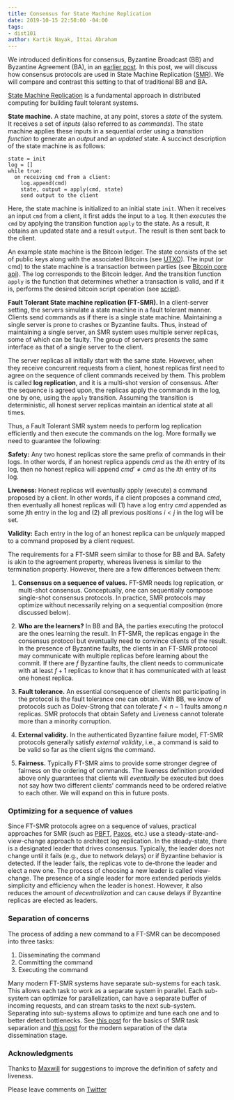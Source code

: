 ```yaml
---
title: Consensus for State Machine Replication
date: 2019-10-15 22:58:00 -04:00
tags:
- dist101
author: Kartik Nayak, Ittai Abraham
---
```


We introduced definitions for consensus, Byzantine Broadcast (BB) and Byzantine Agreement (BA), in an [earlier post](https://decentralizedthoughts.github.io/2019-06-27-defining-consensus/). In this post, we will discuss how consensus protocols are used in State Machine Replication ([SMR](https://en.wikipedia.org/wiki/State_machine_replication)). We will compare and contrast this setting to that of traditional BB and BA. 

[State Machine Replication](https://www.cs.cornell.edu/fbs/publications/ibmFault.sm.pdf) is a fundamental approach in distributed computing for building fault tolerant systems.

**State machine.** A state machine, at any point, stores a *state* of the system. It receives a set of *inputs* (also referred to as *commands*). The state machine applies these inputs in a sequential order using a *transition function* to generate an *output* and an *updated* state. A succinct description of the state machine is as follows:

```
state = init
log = []
while true:
  on receiving cmd from a client:
    log.append(cmd)
    state, output = apply(cmd, state)
    send output to the client
```

Here, the state machine is initialized to an initial state `init`. When it receives an input `cmd` from a client, it first adds the input to a `log`. It then *executes* the `cmd` by applying the transition function `apply` to the state. As a result, it obtains an updated state and a result `output`. The result is then sent back to the client.

An example state machine is the Bitcoin ledger. The state consists of the set of public keys along with the associated Bitcoins (see [UTXO](https://www.mycryptopedia.com/bitcoin-utxo-unspent-transaction-output-set-explained/)). The input (or cmd) to the state machine is a transaction between parties (see [Bitcoin core api](https://bitcoin.org/en/developer-reference#bitcoin-core-apis)). The log corresponds to the Bitcoin ledger. And the transition function `apply` is the function that determines whether a transaction is valid, and if it is, performs the desired bitcoin script operation (see [script](https://en.bitcoin.it/wiki/Script)).

**Fault Tolerant State machine replication (FT-SMR).** In a client-server setting, the servers simulate a state machine in a fault tolerant manner. Clients send commands as if there is a single state machine. Maintaining a single server is prone to crashes or Byzantine faults. Thus, instead of maintaining a single server, an SMR system uses multiple server replicas, some of which can be faulty. The group of servers presents the same interface as that of a single server to the client.

The server replicas all initially start with the same state. However, when they receive concurrent requests from a client, honest replicas first need to agree on the sequence of client commands received by them. This problem is called **log replication**, and it is a multi-shot version of consensus. After the sequence is agreed upon, the replicas apply the commands in the log, one by one, using the `apply` transition. Assuming the transition is deterministic, all honest server replicas maintain an identical state at all times.

Thus, a Fault Tolerant SMR system needs to perform log replication efficiently and then execute the commands on the log. More formally we need to guarantee the following:

**Safety:** Any two honest replicas store the same prefix of commands in their logs. In other words, if an honest replica appends $cmd$ as the $i$th entry of its log, then no honest replica will append $cmd' \neq cmd$ as the $i$th entry of its log.

**Liveness:** Honest replicas will eventually apply (execute) a command proposed by a client. In other words, if a client proposes a command $cmd$, then eventually all honest replicas will (1) have a log entry $cmd$ appended as some $j$th entry in the log and (2) all previous positions $i<j$ in the log will be set.

**Validity:** Each entry in the log of an honest replica can be *uniquely* mapped to a command proposed by a client request.

The requirements for a FT-SMR seem similar to those for BB and BA. Safety is akin to the agreement property, whereas liveness is similar to the termination property. However, there are a few differences between them:
1. **Consensus on a sequence of values.** FT-SMR  needs log replication, or multi-shot consensus. Conceptually, one can sequentially compose single-shot consensus protocols. In practice, SMR protocols may optimize without necessarily relying on a sequential composition (more discussed below).

2. **Who are the learners?** In BB and BA, the parties executing the protocol are the ones learning the result. In FT-SMR, the replicas engage in the consensus protocol but eventually need to convince clients of the result. In the presence of Byzantine faults, the clients in an FT-SMR protocol may communicate with multiple replicas before learning about the commit. If there are $f$ Byzantine faults, the client needs to communicate with at least $f+1$ replicas to know that it has communicated with at least one honest replica.

3. **Fault tolerance.** An essential consequence of clients not participating in the protocol is the fault tolerance one can obtain. With BB, we know of protocols such as Dolev-Strong that can tolerate $f < n-1$ faults among $n$ replicas. SMR protocols that obtain Safety and Liveness cannot tolerate more than a minority corruption.

4. **External validity.** In the authenticated Byzantine failure model, FT-SMR protocols generally satisfy *external validity*, i.e., a command is said to be valid so far as the client signs the command.

5. **Fairness.** Typically FT-SMR aims to provide some stronger degree of fairness on the ordering of commands. The liveness definition provided above only guarantees that clients will *eventually* be executed but does not say how two different clients' commands need to be ordered relative to each other. We will expand on this in future posts.

### Optimizing for a sequence of values

Since FT-SMR protocols agree on a sequence of values, practical approaches for SMR (such as [PBFT](http://pmg.csail.mit.edu/papers/osdi99.pdf), [Paxos](https://lamport.azurewebsites.net/pubs/paxos-simple.pdf), etc.) use a steady-state-and-view-change approach to architect log replication. In the steady-state, there is a designated leader that drives consensus. Typically, the leader does not change until it fails (e.g., due to network delays) or if Byzantine behavior is detected. If the leader fails, the replicas vote to de-throne the leader and elect a new one. The process of choosing a new leader is called view-change. The presence of a single leader for more extended periods yields simplicity and efficiency when the leader is honest. However, it also reduces the amount of *decentralization* and can cause delays if Byzantine replicas are elected as leaders.


### Separation of concerns

The process of adding a new command to a FT-SMR can be decomposed into three tasks:

1. Disseminating the command 
2. Committing the command
3. Executing the command  

Many modern FT-SMR systems have separate sub-systems for each task. This allows each task to work as a separate system in parallel. Each sub-system can optimize for parallelization, can have a separate buffer of incoming requests, and can stream tasks to the next sub-system. Separating into sub-systems allows to optimize and tune each one and to better detect bottlenecks. See [this post](https://decentralizedthoughts.github.io/2019-12-06-dce-the-three-scalability-bottlenecks-of-state-machine-replication/) for the basics of SMR task separation and [this post](https://decentralizedthoughts.github.io/2022-06-28-DAG-meets-BFT/) for the modern separation of the data dissemination stage. 


### Acknowledgments

Thanks to [Maxwill](https://twitter.com/tensorfi) for suggestions to improve the definition of safety and liveness.

Please leave comments on [Twitter](https://twitter.com/kartik1507/status/1185321750881538050?s=20)
